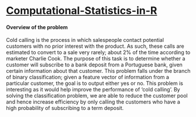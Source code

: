 # [Computational-Statistics-in-R](https://github.com/shubhamsrivastava951/Computational-Statistics-in-R-/blob/main/Bank_Marketing.Rmd)

#### Overview of the problem

Cold calling is the process in which salespeople contact potential customers with no prior interest with the product. As such, these calls are estimated to convert to a sale very rarely; about 2% of the time according to marketer Charlie Cook. The purpose of this task is to determine whether a customer will subscribe to a bank deposit from a Portuguese bank, given certain information about that customer. This problem falls under the branch of binary classification; given a feature vector of information from a particular customer, the goal is to output either yes or no. This problem is interesting as it would help improve the performance of ‘cold calling’. By solving the classification problem, we are able to reduce the customer pool and hence increase efficiency by only calling the customers who have a high probability of subscribing to a term deposit.
